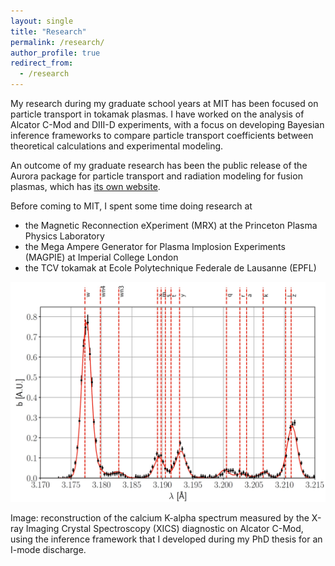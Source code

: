 ```yaml
---
layout: single
title: "Research"
permalink: /research/
author_profile: true
redirect_from:
  - /research
---
```



My research during my graduate school years at MIT has been focused on particle transport in tokamak plasmas. 
I have worked on the analysis of Alcator C-Mod and DIII-D experiments, with a focus on developing Bayesian inference frameworks to compare particle transport coefficients between theoretical calculations and experimental modeling.

An outcome of my graduate research has been the public release of the Aurora package for particle transport and radiation modeling for fusion plasmas, which has [its own website](https://aurora-fusion.readthedocs.io/en/latest/).

Before coming to MIT, I spent some time doing research at
* the Magnetic Reconnection eXperiment (MRX) at the Princeton Plasma Physics Laboratory
* the Mega Ampere Generator for Plasma Implosion Experiments (MAGPIE) at Imperial College London
* the TCV tokamak at Ecole Polytechnique Federale de Lausanne (EPFL)


<img src="https://github.com/fsciortino/fsciortino.github.io/blob/master/images/xics_imode_inference_fit.jpg" width="800" />

Image: reconstruction of the calcium K-alpha spectrum measured by the X-ray Imaging Crystal Spectroscopy (XICS) diagnostic on Alcator C-Mod, using the inference framework that I developed during my PhD thesis for an I-mode discharge.
